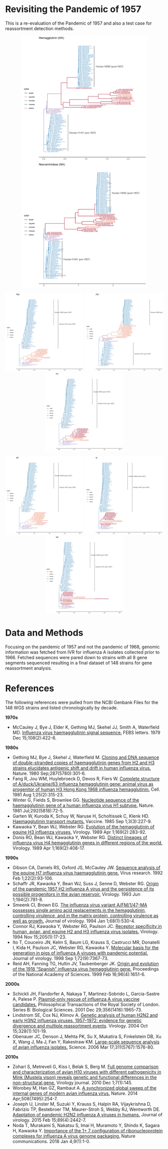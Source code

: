 # Revisiting the Pandemic of 1957

This is a re-evaluation of the Pandemic of 1957 and also a test case for reassortment detection methods.

<p align="center">
  <img src="https://github.com/j23414/pdm1957/blob/master/imgs/HH.png" height=400>
  <img src="https://github.com/j23414/pdm1957/blob/master/imgs/NN.png" height=400>
</p>

<p align="center">
  <img src="https://github.com/j23414/pdm1957/blob/master/imgs/PB2.png" height=250>
  <img src="https://github.com/j23414/pdm1957/blob/master/imgs/PB1.png" height=250>
  <img src="https://github.com/j23414/pdm1957/blob/master/imgs/PA.png" height=250>
</p>
<p align="center">
  <img src="https://github.com/j23414/pdm1957/blob/master/imgs/NP.png" height=250>
  <img src="https://github.com/j23414/pdm1957/blob/master/imgs/M.png" height=250>
  <img src="https://github.com/j23414/pdm1957/blob/master/imgs/NS.png" height=250>
</p>

# Data and Methods

Focusing on the pandemic of 1957 and not the pandemic of 1968, genomic information was fetched from IVR for influenza A isolates collected prior to 1966. Fetched sequences were pared down to strains with all 8 gene segments sequenced resulting in a final dataset of 148 strains for gene reassortment analysis.

# References

The following references were pulled from the NCBI Genbank Files for the 148 WGS strains and listed chronologically by decade.

**1970s**

* McCauley J, Bye J, Elder K, Gething MJ, Skehel JJ, Smith A, Waterfield MD. [Influenza virus haemagglutinin signal sequence.](https://pubmed.ncbi.nlm.nih.gov/520584) FEBS letters. 1979 Dec 15;108(2):422-6.

**1980s**

* Gething MJ, Bye J, Skehel J, Waterfield M. [Cloning and DNA sequence of double-stranded copies of haemagglutinin genes from H2 and H3 strains elucidates antigenic shift and drift in human influenza virus.](https://pubmed.ncbi.nlm.nih.gov/7421990) Nature. 1980 Sep;287(5780):301-6.
* Fang R, Jou WM, Huylebroeck D, Devos R, Fiers W. [Complete structure of A/duck/Ukraine/63 influenza hemagglutinin gene: animal virus as progenitor of human H3 Hong Kong 1968 influenza hemagglutinin.](https://pubmed.ncbi.nlm.nih.gov/6169439) Cell. 1981 Aug 1;25(2):315-23.
* Winter G, Fields S, Brownlee GG. [Nucleotide sequence of the haemagglutinin gene of a human influenza virus H1 subtype.](https://pubmed.ncbi.nlm.nih.gov/7278968) Nature. 1981 Jul;292(5818):72-5.
* Garten W, Kuroda K, Schuy W, Naruse H, Scholtissek C, Klenk HD. [Haemagglutinin transport mutants.](https://pubmed.ncbi.nlm.nih.gov/3840634) Vaccine. 1985 Sep 1;3(3):227-9.
* Kawaoka Y, Bean WJ, Webster RG. [Evolution of the hemagglutinin of equine H3 influenza viruses.](https://pubmed.ncbi.nlm.nih.gov/2705299) Virology. 1989 Apr 1;169(2):283-92.
* Donis RO, Bean WJ, Kawaoka Y, Webster RG. [Distinct lineages of influenza virus H4 hemagglutinin genes in different regions of the world.](https://pubmed.ncbi.nlm.nih.gov/2705304) Virology. 1989 Apr 1;169(2):408-17.

**1990s**

* Gibson CA, Daniels RS, Oxford JS, McCauley JW. [Sequence analysis of the equine H7 influenza virus haemagglutinin gene.](https://pubmed.ncbi.nlm.nih.gov/1566601) Virus research. 1992 Feb 1;22(2):93-106.
* Schaffr JR, Kawaoka Y, Bean WJ, Suss J, Senne D, Webster RG. [Origin of the pandemic 1957 H2 influenza A virus and the persistence of its possible progenitors in the avian reservoir.](https://pubmed.ncbi.nlm.nih.gov/7684877) Virology. 1993 Jun 1;194(2):781-8.
* Smeenk CI, Brown EG. [The influenza virus variant A/FM/1/47-MA possesses single amino acid replacements in the hemagglutinin, controlling virulence, and in the matrix protein, controlling virulence as well as growth.](https://pubmed.ncbi.nlm.nih.gov/8254767) Journal of virology. 1994 Jan 1;68(1):530-4.
* Connor RJ, Kawaoka Y, Webster RG, Paulson JC. [Receptor specificity in human, avian, and equine H2 and H3 influenza virus isolates.](https://pubmed.ncbi.nlm.nih.gov/7975212) Virology. 1994 Nov 15;205(1):17-23.
* Ito T, Couceiro JN, Kelm S, Baum LG, Krauss S, Castrucci MR, Donatelli I, Kida H, Paulson JC, Webster RG, Kawaoka Y. [Molecular basis for the generation in pigs of influenza A viruses with pandemic potential.](https://pubmed.ncbi.nlm.nih.gov/9696833) Journal of virology. 1998 Sep 1;72(9):7367-73.
* Reid AH, Fanning TG, Hultin JV, Taubenberger JK. [Origin and evolution of the 1918 “Spanish” influenza virus hemagglutinin gene.](https://pubmed.ncbi.nlm.nih.gov/9990079) Proceedings of the National Academy of Sciences. 1999 Feb 16;96(4):1651-6.

**2000s**

* Schickli JH, Flandorfer A, Nakaya T, Martinez-Sobrido L, Garcia-Sastre A, Palese P. [Plasmid-only rescue of influenza A virus vaccine candidates.](https://pubmed.ncbi.nlm.nih.gov/11779399) Philosophical Transactions of the Royal Society of London. Series B: Biological Sciences. 2001 Dec 29;356(1416):1965-73.
* Lindstrom SE, Cox NJ, Klimov A. [Genetic analysis of human H2N2 and early H3N2 influenza viruses, 1957–1972: evidence for genetic divergence and multiple reassortment events](https://pubmed.ncbi.nlm.nih.gov/15380362). Virology. 2004 Oct 15;328(1):101-19.
* Obenauer JC, Denson J, Mehta PK, Su X, Mukatira S, Finkelstein DB, Xu X, Wang J, Ma J, Fan Y, Rakestraw KM. [Large-scale sequence analysis of avian influenza isolates.](https://pubmed.ncbi.nlm.nih.gov/16439620) Science. 2006 Mar 17;311(5767):1576-80.

**2010s**

* Zohari S, Metreveli G, Kiss I, Belak S, Berg M. [Full genome comparison and characterization of avian H10 viruses with different pathogenicity in Mink (Mustela vison) reveals genetic and functional differences in the non-structural gene.](https://pubmed.ncbi.nlm.nih.gov/20591155) Virology journal. 2010 Dec 1;7(1):145.
* Worobey M, Han GZ, Rambaut A. [A synchronized global sweep of the internal genes of modern avian influenza virus.](https://pubmed.ncbi.nlm.nih.gov/24531761) Nature. 2014 Apr;508(7495):254-7.
* Joseph U, Linster M, Suzuki Y, Krauss S, Halpin RA, Vijaykrishna D, Fabrizio TP, Bestebroer TM, Maurer-Stroh S, Webby RJ, Wentworth DE. [Adaptation of pandemic H2N2 influenza A viruses in humans.](https://pubmed.ncbi.nlm.nih.gov/25505070) Journal of virology. 2015 Feb 15;89(4):2442-7.
* Noda T, Murakami S, Nakatsu S, Imai H, Muramoto Y, Shindo K, Sagara H, Kawaoka Y. [Importance of the 1+ 7 configuration of ribonucleoprotein complexes for influenza A virus genome packaging.](https://pubmed.ncbi.nlm.nih.gov/29302061) Nature communications. 2018 Jan 4;9(1):1-0.

